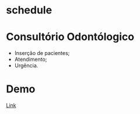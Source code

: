 # schedule
 
# Consultório Odontólogico

- Inserção de pacientes;
- Atendimento;
- Urgência.

# Demo

<a href="https://natanoliveira.github.io/schedule/">Link</a>
